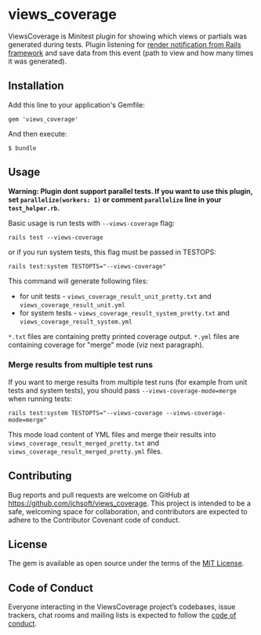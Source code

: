 # views_coverage
ViewsCoverage is Minitest plugin for showing which views or partials was generated during tests. Plugin listening for [render notification from Rails framework](https://guides.rubyonrails.org/active_support_instrumentation.html#action-view) and save data from this event (path to view and how many times it was generated). 

## Installation
Add this line to your application's Gemfile:

```
gem 'views_coverage'
```

And then execute:
        
```
$ bundle
```

## Usage
__Warning: Plugin dont support parallel tests. If you want to use this plugin, set `parallelize(workers: 1)` or comment `parallelize` line in your `test_helper.rb`.__ 

Basic usage is run tests with `--views-coverage` flag:

```
rails test --views-coverage
```

or if you run system tests, this flag must be passed in TESTOPS:

```
rails test:system TESTOPTS="--views-coverage"
```

This command will generate following files:
* for unit tests - `views_coverage_result_unit_pretty.txt` and `views_coverage_result_unit.yml`
* for system tests - `views_coverage_result_system_pretty.txt` and `views_coverage_result_system.yml`

`*.txt` files are containing pretty printed coverage output.
`*.yml` files are containing coverage for "merge" mode (viz next paragraph).

### Merge results from multiple test runs
If you want to merge results from multiple test runs (for example from unit tests and system tests), you should pass `--views-coverage-mode=merge` when running tests:

```
rails test:system TESTOPTS="--views-coverage --views-coverage-mode=merge"
```

This mode load content of YML files and merge their results into `views_coverage_result_merged_pretty.txt` and `views_coverage_result_merged_pretty.yml` files.

## Contributing
Bug reports and pull requests are welcome on GitHub at https://github.com/jchsoft/views_coverage. This project is intended to be a safe, welcoming space for collaboration, and contributors are expected to adhere to the Contributor Covenant code of conduct.

## License
The gem is available as open source under the terms of the [MIT License](https://opensource.org/licenses/MIT).

## Code of Conduct
Everyone interacting in the ViewsCoverage project’s codebases, issue trackers, chat rooms and mailing lists is expected to follow the [code of conduct](https://github.com/jchsoft/views_coverage/blob/master/CODE_OF_CONDUCT.md).
